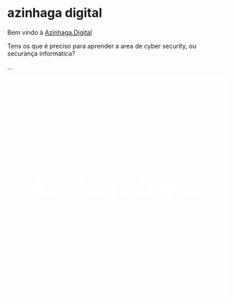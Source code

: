 # azinhaga digital

Bem vindo à [Azinhaga.Digital](https://azinhaga.digital/)

Tens os que é preciso para aprender a area de cyber security, ou securança informatica?

...

<style>

.hero-image {
    background-image: url("/assets/images/background/close-up-of-green-leaves-on-blurred-leaf-background-free-photo.jpeg");
    /*background-color: #cccccc;*/
    height: 500px;
    background-position: center;
    background-repeat: no-repeat;
    background-size: cover;
    position: relative;
    background-color: rgba(255, 255, 255, 0.4);
    -webkit-backdrop-filter: blur(5px);
    backdrop-filter: blur(8px);
}

.hero-text {
    text-align: center;
    position: absolute;
    top: 50%;
    left: 50%;
    transform: translate(-50%, -50%);
    color: white;
}

</style>

<div class="hero-image">
    <div class="hero-text">
        <h1 style="font-size:50px; color:white">Azinhaga.Digital</h1>
        <h3>hands on on cyber security skills</h3>
    </div>
</div>
